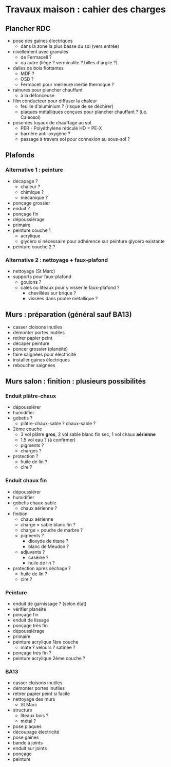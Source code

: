 # Travaux maison : cahier des charges 

## Plancher RDC

- pose des gaines électriques
	- dans la zone la plus basse du sol (vers entrée)
- nivellement avec granules
	- de Fermacell ?
	- ou autre (liège ? vermiculite ? billes d'argile ?)
- dalles de bois flottantes
	- MDF ?
	- OSB ?
	-  Fermacell pour meilleure inertie thermique ?
- rainures pour plancher chauffant
	- à la défonceuse
- film conducteur pour diffuser la chaleur
	- feuille d'aluminium ? (risque de se déchirer)
	- plaques métalliques conçues pour plancher chauffant ? (i.e. Caleosol)
- pose des tuyaux de chauffage au sol
	- PER - Polyéthylène réticulé HD = PE-X
	- barrière anti-oxygène ?
	- passage à travers sol pour connexion au sous-sol ?

## Plafonds

### Alternative 1 : peinture
- décapage ?
	- chaleur ?
	- chimique ?
	- mécanique ?
- ponçage grossier
- enduit ?
- ponçage fin
- dépoussiérage
- primaire
- peinture couche 1
	- acrylique
	- glycéro si nécessaire pour adhérence sur peinture glycéro existante
- peinture couche 2 ?

### Alternative 2 : nettoyage + faux-plafond
- nettoyage (St Marc)
- supports pour faux-plafond
	- goujons ?
	- cales ou liteaux pour y visser le faux-plafond ?
		- chevillées sur brique ?
		- vissées dans poutre métallique ?

## Murs : préparation (général sauf BA13)

- casser cloisons inutiles
- démonter portes inutiles
- retirer papier peint
- décaper peinture
- poncer grossier (planéité)
- faire saignées pour électricité
- installer gaines électriques
- reboucher saignées

## Murs salon : finition : plusieurs possibilités

### Enduit plâtre-chaux
- dépoussiérer
- humidifier
- gobetis ?
	- plâtre-chaux-sable ? chaux-sable ?
- 2ème couche
	- 3 vol plâtre **gros**, 2 vol sable blanc fin sec, 1 vol chaux **aérienne**
	- 1.5 vol eau ? (à confirmer)
	- pigments ?
	- charges ?
- protection ?
	- huile de lin ?
	- cire ?

### Enduit chaux fin
- dépoussiérer
- humidifier
- gobetis chaux-sable
	- chaux aérienne ?
- finition
	- chaux aérienne
	- charge = sable blanc fin ?
	- charge = poudre de marbre ?
	- pigments ?
		- dioxyde de titane ?
		- blanc de Meudon ?
	- adjuvants ?
		- caséine ?
		- huile de lin ?
- protection après séchage ?
	- huile de lin ?
	- cire ?

### Peinture
- enduit de garnissage ? (selon état)
- vérifier planéité
- ponçage fin
- enduit de lissage
- ponçage très fin
- dépoussiérage
- primaire
- peinture acrylique 1ère couche
	- mate ? velours ? satinée ?
- ponçage très fin ?
- peinture acrylique 2ème couche ?

### BA13
- casser cloisons inutiles
- démonter portes inutiles
- retirer papier peint si facile
- nettoyage des murs
	- St Marc
- structure
	- liteaux bois ?
	- métal ?
- pose plaques
- découpage électricité
- pose gaines
- bande à joints
- enduit sur joints
- ponçage
- peinture
<!--stackedit_data:
eyJoaXN0b3J5IjpbMTEyNjU0Njk2LC03MjU3MDc5NzMsNjg1ND
U2NzQxLC05Mzc2NjE0NjVdfQ==
-->